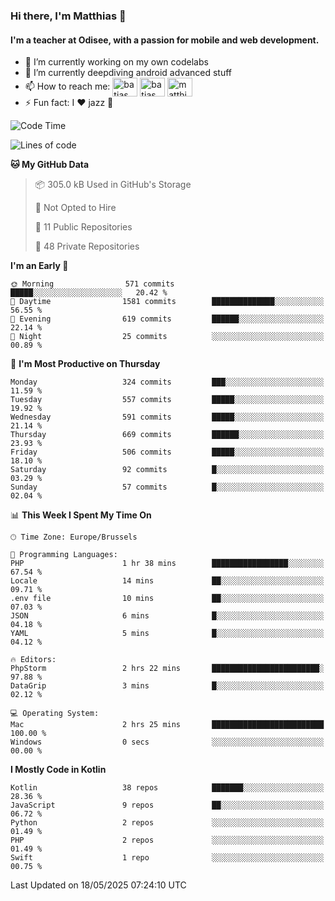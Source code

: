 ### Hi there, I'm Matthias 👋

#### I'm a teacher at Odisee, with a passion for mobile and web development.

- 🔭 I’m currently working on my own codelabs
- 🌱 I’m currently deepdiving android advanced stuff
- 📫 How to reach me: <a href="https://dev.to/batjas" target="_blank"><img align="center" src="https://raw.githubusercontent.com/rahuldkjain/github-profile-readme-generator/master/src/images/icons/Social/devto.svg" alt="batjas" height="30" width="40" /></a>
<a href="https://twitter.com/batjas" target="_blank"><img align="center" src="https://raw.githubusercontent.com/rahuldkjain/github-profile-readme-generator/master/src/images/icons/Social/twitter.svg" alt="batjas" height="30" width="40" /></a>
<a href="https://linkedin.com/in/matthiasdruwé" target="_blank"><img align="center" src="https://raw.githubusercontent.com/rahuldkjain/github-profile-readme-generator/master/src/images/icons/Social/linked-in-alt.svg" alt="matthiasdruwé" height="30" width="40" /></a>
- ⚡ Fun fact: I ❤ jazz 🎷


<!--START_SECTION:waka-->
![Code Time](http://img.shields.io/badge/Code%20Time-1%2C431%20hrs%2031%20mins-blue)

![Lines of code](https://img.shields.io/badge/From%20Hello%20World%20I%27ve%20Written-7.2%20million%20lines%20of%20code-blue)

**🐱 My GitHub Data** 

> 📦 305.0 kB Used in GitHub's Storage 
 > 
> 🚫 Not Opted to Hire
 > 
> 📜 11 Public Repositories 
 > 
> 🔑 48 Private Repositories 
 > 
**I'm an Early 🐤** 

```text
🌞 Morning                571 commits         █████░░░░░░░░░░░░░░░░░░░░   20.42 % 
🌆 Daytime                1581 commits        ██████████████░░░░░░░░░░░   56.55 % 
🌃 Evening                619 commits         ██████░░░░░░░░░░░░░░░░░░░   22.14 % 
🌙 Night                  25 commits          ░░░░░░░░░░░░░░░░░░░░░░░░░   00.89 % 
```
📅 **I'm Most Productive on Thursday** 

```text
Monday                   324 commits         ███░░░░░░░░░░░░░░░░░░░░░░   11.59 % 
Tuesday                  557 commits         █████░░░░░░░░░░░░░░░░░░░░   19.92 % 
Wednesday                591 commits         █████░░░░░░░░░░░░░░░░░░░░   21.14 % 
Thursday                 669 commits         ██████░░░░░░░░░░░░░░░░░░░   23.93 % 
Friday                   506 commits         █████░░░░░░░░░░░░░░░░░░░░   18.10 % 
Saturday                 92 commits          █░░░░░░░░░░░░░░░░░░░░░░░░   03.29 % 
Sunday                   57 commits          █░░░░░░░░░░░░░░░░░░░░░░░░   02.04 % 
```


📊 **This Week I Spent My Time On** 

```text
🕑︎ Time Zone: Europe/Brussels

💬 Programming Languages: 
PHP                      1 hr 38 mins        █████████████████░░░░░░░░   67.54 % 
Locale                   14 mins             ██░░░░░░░░░░░░░░░░░░░░░░░   09.71 % 
.env file                10 mins             ██░░░░░░░░░░░░░░░░░░░░░░░   07.03 % 
JSON                     6 mins              █░░░░░░░░░░░░░░░░░░░░░░░░   04.18 % 
YAML                     5 mins              █░░░░░░░░░░░░░░░░░░░░░░░░   04.12 % 

🔥 Editors: 
PhpStorm                 2 hrs 22 mins       ████████████████████████░   97.88 % 
DataGrip                 3 mins              █░░░░░░░░░░░░░░░░░░░░░░░░   02.12 % 

💻 Operating System: 
Mac                      2 hrs 25 mins       █████████████████████████   100.00 % 
Windows                  0 secs              ░░░░░░░░░░░░░░░░░░░░░░░░░   00.00 % 
```

**I Mostly Code in Kotlin** 

```text
Kotlin                   38 repos            ███████░░░░░░░░░░░░░░░░░░   28.36 % 
JavaScript               9 repos             ██░░░░░░░░░░░░░░░░░░░░░░░   06.72 % 
Python                   2 repos             ░░░░░░░░░░░░░░░░░░░░░░░░░   01.49 % 
PHP                      2 repos             ░░░░░░░░░░░░░░░░░░░░░░░░░   01.49 % 
Swift                    1 repo              ░░░░░░░░░░░░░░░░░░░░░░░░░   00.75 % 
```




 Last Updated on 18/05/2025 07:24:10 UTC
<!--END_SECTION:waka-->
